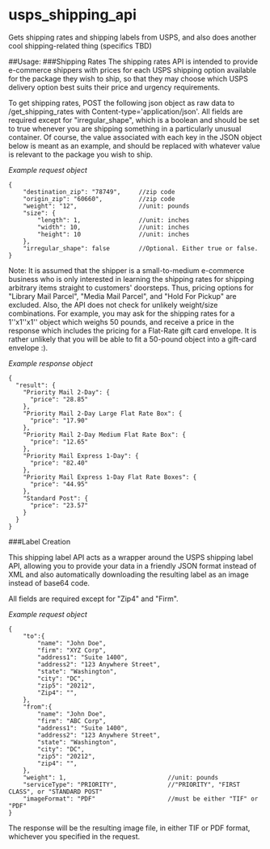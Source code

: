 # usps_shipping_api
Gets shipping rates and shipping labels from USPS, and also does another cool shipping-related thing (specifics TBD)

##Usage: 
###Shipping Rates
The shipping rates API is intended to provide e-commerce shippers with prices for each USPS shipping option available for the package they wish to ship, so that they may choose which USPS delivery option best suits their price and urgency requirements.

To get shipping rates, POST the following json object as raw data to /get_shipping_rates with Content-type='application/json'. All fields are required except for "irregular_shape", which is a boolean and should be set to true whenever you are shipping something in a particularly unusual container. Of course, the value associated with each key in the JSON object below is meant as an example, and should be replaced with whatever value is relevant to the package you wish to ship.

*Example request object*

```
{
    "destination_zip": "78749",		//zip code    
    "origin_zip": "60660",			//zip code
    "weight": "12",					//unit: pounds
    "size": {
        "length": 1,				//unit: inches
        "width": 10,				//unit: inches
        "height": 10				//unit: inches
    },
    "irregular_shape": false		//Optional. Either true or false.
}
```
Note: It is assumed that the shipper is a small-to-medium e-commerce business who is only interested in learning the shipping rates for shipping arbitrary items straight to customers' doorsteps. Thus, pricing options for "Library Mail Parcel", "Media Mail Parcel", and "Hold For Pickup" are excluded. Also, the API does not check for unlikely weight/size combinations. For example, you may ask for the shipping rates for a 1''x1''x1'' object which weighs 50 pounds, and receive a price in the response which includes the pricing for a Flat-Rate gift card envelope. It is rather unlikely that you will be able to fit a 50-pound object into a gift-card envelope :).

*Example response object*

```
{
  "result": {
    "Priority Mail 2-Day": {
      "price": "28.85"
    },
    "Priority Mail 2-Day Large Flat Rate Box": {
      "price": "17.90"
    },
    "Priority Mail 2-Day Medium Flat Rate Box": {
      "price": "12.65"
    },
    "Priority Mail Express 1-Day": {
      "price": "82.40"
    },
    "Priority Mail Express 1-Day Flat Rate Boxes": {
      "price": "44.95"
    },
    "Standard Post": {
      "price": "23.57"
    }
  }
}
```
###Label Creation

This shipping label API acts as a wrapper around the USPS shipping label API, allowing you to provide your data in a friendly JSON format instead of XML and also automatically downloading the resulting label as an image instead of base64 code.

All fields are required except for "Zip4" and "Firm". 

*Example request object*

```
{
    "to":{
        "name": "John Doe",
        "firm": "XYZ Corp",
        "address1": "Suite 1400",
        "address2": "123 Anywhere Street",
        "state": "Washington",
        "city": "DC",
        "zip5": "20212",
        "Zip4": "",
    },
    "from":{
        "name": "John Doe",
        "firm": "ABC Corp",
        "address1": "Suite 1400",
        "address2": "123 Anywhere Street",
        "state": "Washington",
        "city": "DC",
        "zip5": "20212",
        "zip4": "",
    },
    "weight": 1,							//unit: pounds 
    "serviceType": "PRIORITY",				//"PRIORITY", "FIRST CLASS", or "STANDARD POST"
    "imageFormat": "PDF"					//must be either "TIF" or "PDF"
}
```

The response will be the resulting image file, in either TIF or PDF format, whichever you specified in the request.